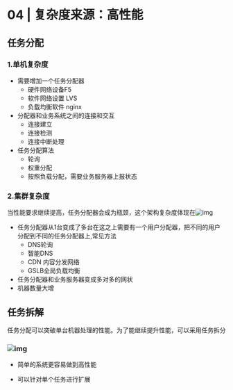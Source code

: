 # 04 | 复杂度来源：高性能



## 任务分配



### 1.单机复杂度

* 需要增加一个任务分配器
  * 硬件网络设备F5
  * 软件网络设置 LVS
  * 负载均衡软件 nginx
* 分配器和业务系统之间的连接和交互
  * 连接建立
  * 连接检测
  * 连接中断处理
* 任务分配算法
  * 轮询
  * 权重分配
  * 按照负载分配，需要业务服务器上报状态

### 

### 2.集群复杂度



当性能要求继续提高，任务分配器会成为瓶颈，这个架构复杂度体现在![img](https://static001.geekbang.org/resource/image/67/a1/67bfe499137fcb81c639be1a859c98a1.png)

* 任务分配器从1台变成了多台在这之上需要有一个用户分配器，把不同的用户分配到不同的任务分配器上,常见方法
  * DNS轮询
  * 智能DNS
  * CDN 内容分发网络
  * GSLB全局负载均衡
* 任务分配器和业务服务器变成多对多的网状
* 机器数量大增



##  任务拆解



任务分配可以突破单台机器处理的性能。为了能继续提升性能，可以采用任务拆分

### ![img](https://static001.geekbang.org/resource/image/fd/fc/fd36126477cdd76cfbc58367784aeffc.png)



* 简单的系统更容易做到高性能

* 可以针对单个任务进行扩展
